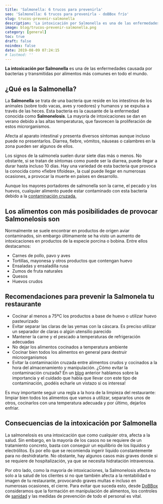 ```yaml
---
title: 'Salmonella: 6 trucos para prevenirla'
seo: 'Salmonella: 6 trucos para prevenirla - doBBox frío'
slug: trucos-prevenir-salmonella
description: 'La intoxicación por Salmonella es una de las enfermedades causada por bacterias y transmitidas por alimentos más comunes en todo el mundo.'
image: blog/trucos-prevenir-salmonella.png
category: [general]
toc: true
draft: false
noindex: false
date: 2019-08-09 07:24:15
# lastmod: ''
---
```


**La intoxicación por Salmonella** es una de las enfermedades causada por bacterias y transmitidas por alimentos más comunes en todo el mundo.

## ¿Qué es la Salmonella?

La **Salmonella** se trata de una bacteria que reside en los intestinos de los animales (sobre todo vacas, aves y roedores) y humanos y se expulsa a través de las heces. Esta bacteria es la causante de la enfermedad conocida como **Salmonelosis**. La mayoría de intoxicaciones se dan en verano debido a las altas temperaturas, que favorecen la proliferación de estos microrganismos.

Afecta al aparato intestinal y presenta diversos síntomas aunque incluso puede no presentarlos. Diarrea, fiebre, vómitos, náuseas o calambres en la zona pueden ser algunos de ellos.

Los signos de la salmonela suelen durar siete días más o menos. No obstante, si se tratan de síntomas como puede ser la diarrea, puede llegar a durar hasta incluso 10 días. Hay una variedad de esta bacteria que provoca la conocida como «fiebre tifoidea», la cual puede llegar en numerosas ocasiones, a provocar la muerte en países en desarrollo.

Aunque los mayores portadores de salmonella son la carne, el pecado y los huevos, cualquier alimento puede estar contaminado con esta bacteria debido a la [contaminación cruzada.](/evita-contaminacion-cruzada-restaurante/)

## Los alimentos con más posibilidades de provocar Salmonelosis son

Normalmente se suele encontrar en productos de origen aviar contaminados, sin embargo últimamente se ha visto un aumento de intoxicaciones en productos de la especie porcina o bobina. Entre ellos destacamos:

- Carnes de pollo, pavo y aves
- Tortillas, mayonesa y otros productos que contengan huevo
- Ensaladas y ensaladilla rusa
- Zumos de fruta naturales
- Quesos
- Huevos crudos

## Recomendaciones para prevenir la Salmonela tu restaurante

- Cocinar al menos a 75ºC los productos a base de huevo o utilizar huevo pasteurizado
- Evitar separar las claras de las yemas con la cáscara. Es preciso utilizar un separador de claras o algún utensilio parecido
- Mantener la carne y el pescado a temperaturas de refrigeración adecuadas
- No dejar los alimentos cocinados a temperatura ambiente
- Cocinar bien todos los alimentos en general para destruir microorganismos
- Evitar la contaminación cruzada entre alimentos crudos y cocinados a la hora del almacenamiento y manipulación. ¿Cómo evitar la contaminación cruzada? En un [blog](/evita-contaminacion-cruzada-restaurante/) anterior hablamos sobre la importancia y el cuidado que había que llevar con este tipo de contaminación, ¡podéis echarle un vistazo si os interesa!

Es muy importante seguir una regla a la hora de la limpieza del restaurante: limpiar bien todos los alimentos que vamos a utilizar, separarlos unos de otros, cocinarlos con una temperatura adecuada y por último, dejarlos enfriar.

## Consecuencias de la intoxicación por Salmonella

La salmonelosis es una intoxicación que como cualquier otra, afecta a la salud. Sin embargo, en la mayoría de los casos no se requiere de un tratamiento concreto, basta con conseguir un equilibrio de los líquidos y electrólitos. Es por ello que se recomienda ingerir liquido constantemente para no deshidratarte. No obstante, hay algunos casos más graves donde si se requiere de hospitalización, ya que se necesita hidratación intravenosa.

Por otro lado, como la mayoría de intoxicaciones, la Salmonelosis afecta no solo a la salud de los clientes si no que también afecta a la rentabilidad e imagen de tu restaurante, provocando graves multas e incluso en numerosas ocasiones, el cierre. Para evitar que suceda esto, desde [DoBBox](/) consideramos que la formación en manipulación de alimentos, los controles de [sanidad](https://www.sanidad.gob.es/) y las medidas de prevención de todo el personal es vital.